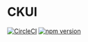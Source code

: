 # CKUI
[![CircleCI](https://circleci.com/gh/HabitatChen/ckui-2.svg?style=svg)](https://circleci.com/gh/HabitatChen/ckui-2)
[![npm version](https://badge.fury.io/js/ckui888.svg)](https://badge.fury.io/js/ckui888)